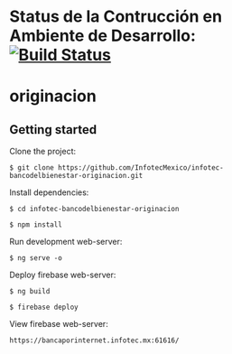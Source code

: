 # Status de la Contrucción en Ambiente de Desarrollo: [![Build Status](http://207.249.109.33:8080/buildStatus/icon?job=desarrollo-infotec-bancodelbienestar-mifosio-ui-creditosimple%2Fdesarrollo&config=orignaciondesarrollo)](http://207.249.109.33:8080/job/desarrollo-infotec-bancodelbienestar-mifosio-ui-creditosimple/)

# originacion

## Getting started

Clone the project:

    $ git clone https://github.com/InfotecMexico/infotec-bancodelbienestar-originacion.git

Install dependencies:

    $ cd infotec-bancodelbienestar-originacion
    
    $ npm install

Run development web-server:

    $ ng serve -o

Deploy firebase web-server:

    $ ng build

    $ firebase deploy

View firebase web-server:

    https://bancaporinternet.infotec.mx:61616/
